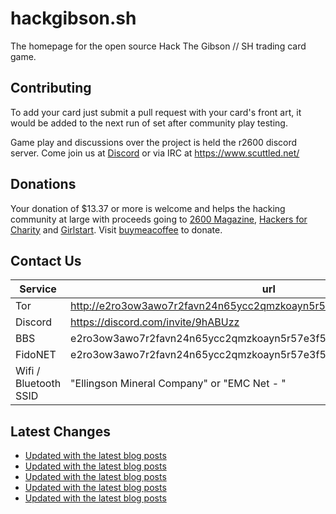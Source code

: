 # hackgibson.sh
The homepage for the open source Hack The Gibson // SH trading card game.


## Contributing

To add your card just submit a pull request with your card's front art, it would be added to the next run of set after community play testing.

Game play and discussions over the project is held the r2600 discord server. Come join us at [Discord](https://discord.com/invite/9hABUzz) or via IRC at https://www.scuttled.net/


## Donations

Your donation of $13.37 or more is welcome and helps the hacking community at large with proceeds going to [2600 Magazine](https://2600.com/), [Hackers for Charity](https://hackersforcharity.org) and [Girlstart](https://girlstart.org).  Visit [buymeacoffee](https://www.buymeacoffee.com/hackgibson.sh) to donate.


## Contact Us

Service | url
-|-
Tor | http://e2ro3ow3awo7r2favn24n65ycc2qmzkoayn5r57e3f56nvjwdcgg32ad.onion
Discord | https://discord.com/invite/9hABUzz
BBS | e2ro3ow3awo7r2favn24n65ycc2qmzkoayn5r57e3f56nvjwdcgg32ad.onion:23
FidoNET | e2ro3ow3awo7r2favn24n65ycc2qmzkoayn5r57e3f56nvjwdcgg32ad.onion:24554
Wifi / Bluetooth SSID | "Ellingson Mineral Company" or "EMC Net - <fidonet address>"

## Latest Changes
<!-- BLOG-POST-LIST:START -->
- [Updated with the latest blog posts](https://github.com/DFW2600/hackgibson.sh/commit/60111eda4a26b3fd2c8486f2509b5b00a050a027)
- [Updated with the latest blog posts](https://github.com/DFW2600/hackgibson.sh/commit/fb2fbc2f010234ddf2b43f8fc0dc05c2ed30b150)
- [Updated with the latest blog posts](https://github.com/DFW2600/hackgibson.sh/commit/17c623bbc361230b7dadbbaebdb2609aea669e15)
- [Updated with the latest blog posts](https://github.com/DFW2600/hackgibson.sh/commit/24811ca7ce34c2c32004db62fd082c869dbf3c62)
- [Updated with the latest blog posts](https://github.com/DFW2600/hackgibson.sh/commit/16c6bf9ada6b13c4610f852aa54caf3d59cd59da)
<!-- BLOG-POST-LIST:END -->
